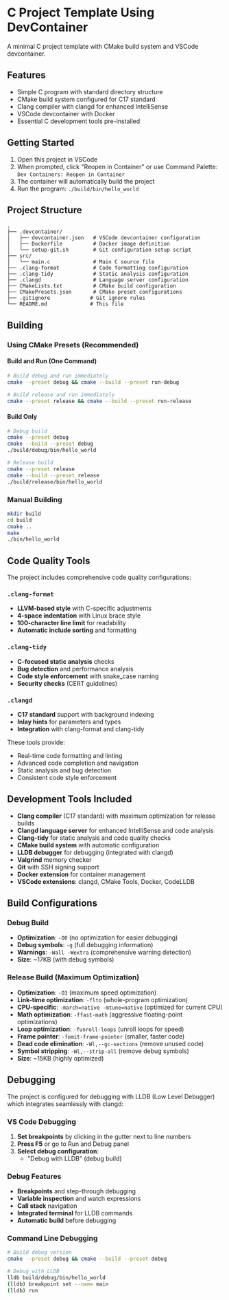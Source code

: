 # C Project Template Using DevContainer

A minimal C project template with CMake build system and VSCode devcontainer.

## Features

- Simple C program with standard directory structure
- CMake build system configured for C17 standard
- Clang compiler with clangd for enhanced IntelliSense
- VSCode devcontainer with Docker
- Essential C development tools pre-installed

## Getting Started

1. Open this project in VSCode
2. When prompted, click "Reopen in Container" or use Command Palette: `Dev Containers: Reopen in Container`
3. The container will automatically build the project
4. Run the program: `./build/bin/hello_world`

## Project Structure

```
.
├── .devcontainer/
│   ├── devcontainer.json   # VSCode devcontainer configuration
│   ├── Dockerfile          # Docker image definition
│   └── setup-git.sh        # Git configuration setup script
├── src/
│   └── main.c              # Main C source file
├── .clang-format           # Code formatting configuration
├── .clang-tidy             # Static analysis configuration  
├── .clangd                 # Language server configuration
├── CMakeLists.txt          # CMake build configuration
├── CMakePresets.json       # CMake preset configurations
├── .gitignore             # Git ignore rules
└── README.md              # This file
```

## Building

### Using CMake Presets (Recommended)

#### Build and Run (One Command)
```bash
# Build debug and run immediately
cmake --preset debug && cmake --build --preset run-debug

# Build release and run immediately
cmake --preset release && cmake --build --preset run-release
```

#### Build Only
```bash
# Debug build
cmake --preset debug
cmake --build --preset debug
./build/debug/bin/hello_world

# Release build
cmake --preset release
cmake --build --preset release
./build/release/bin/hello_world
```

### Manual Building

```bash
mkdir build
cd build
cmake ..
make
./bin/hello_world
```

## Code Quality Tools

The project includes comprehensive code quality configurations:

### `.clang-format`
- **LLVM-based style** with C-specific adjustments
- **4-space indentation** with Linux brace style
- **100-character line limit** for readability
- **Automatic include sorting** and formatting

### `.clang-tidy`
- **C-focused static analysis** checks
- **Bug detection** and performance analysis
- **Code style enforcement** with snake_case naming
- **Security checks** (CERT guidelines)

### `.clangd`
- **C17 standard** support with background indexing
- **Inlay hints** for parameters and types
- **Integration** with clang-format and clang-tidy

These tools provide:
- Real-time code formatting and linting
- Advanced code completion and navigation
- Static analysis and bug detection
- Consistent code style enforcement

## Development Tools Included

- **Clang compiler** (C17 standard) with maximum optimization for release builds
- **Clangd language server** for enhanced IntelliSense and code analysis
- **Clang-tidy** for static analysis and code quality checks
- **CMake build system** with automatic configuration
- **LLDB debugger** for debugging (integrated with clangd)
- **Valgrind** memory checker
- **Git** with SSH signing support
- **Docker extension** for container management
- **VSCode extensions**: clangd, CMake Tools, Docker, CodeLLDB

## Build Configurations

### Debug Build
- **Optimization**: `-O0` (no optimization for easier debugging)
- **Debug symbols**: `-g` (full debugging information)
- **Warnings**: `-Wall -Wextra` (comprehensive warning detection)
- **Size**: ~17KB (with debug symbols)

### Release Build (Maximum Optimization)
- **Optimization**: `-O3` (maximum speed optimization)
- **Link-time optimization**: `-flto` (whole-program optimization)
- **CPU-specific**: `-march=native -mtune=native` (optimized for current CPU)
- **Math optimization**: `-ffast-math` (aggressive floating-point optimizations)
- **Loop optimization**: `-funroll-loops` (unroll loops for speed)
- **Frame pointer**: `-fomit-frame-pointer` (smaller, faster code)
- **Dead code elimination**: `-Wl,--gc-sections` (remove unused code)
- **Symbol stripping**: `-Wl,--strip-all` (remove debug symbols)
- **Size**: ~15KB (highly optimized)

## Debugging

The project is configured for debugging with LLDB (Low Level Debugger) which integrates seamlessly with clangd:

### VS Code Debugging
1. **Set breakpoints** by clicking in the gutter next to line numbers
2. **Press F5** or go to Run and Debug panel
3. **Select debug configuration**:
   - "Debug with LLDB" (debug build)

### Debug Features
- **Breakpoints** and step-through debugging
- **Variable inspection** and watch expressions
- **Call stack** navigation
- **Integrated terminal** for LLDB commands
- **Automatic build** before debugging

### Command Line Debugging
```bash
# Build debug version
cmake --preset debug && cmake --build --preset debug

# Debug with LLDB
lldb build/debug/bin/hello_world
(lldb) breakpoint set --name main
(lldb) run
```
